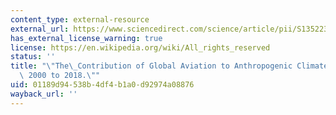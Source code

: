 ```yaml
---
content_type: external-resource
external_url: https://www.sciencedirect.com/science/article/pii/S1352231020305689
has_external_license_warning: true
license: https://en.wikipedia.org/wiki/All_rights_reserved
status: ''
title: "\"The\_Contribution of Global Aviation to Anthropogenic Climate Forcing for\
  \ 2000 to 2018.\""
uid: 01189d94-538b-4df4-b1a0-d92974a08876
wayback_url: ''
---
```

